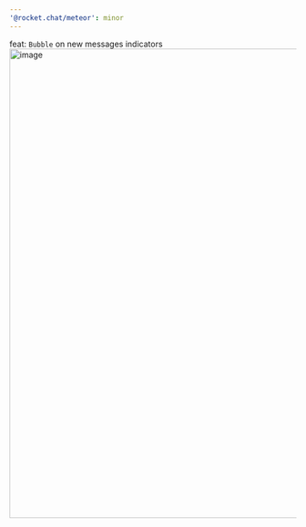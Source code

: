 ```yaml
---
'@rocket.chat/meteor': minor
---
```


feat: `Bubble` on new messages indicators
<img width="825" alt="image" src="https://github.com/RocketChat/Rocket.Chat/assets/60678893/6fabd9a9-c3af-446c-b523-045b06615cf7">